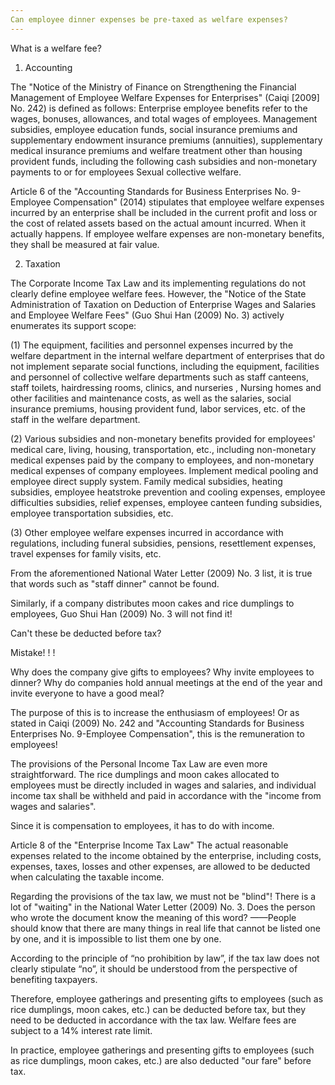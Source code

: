 ```yaml
---
Can employee dinner expenses be pre-taxed as welfare expenses?
---
```



What is a welfare fee?

1. Accounting

The "Notice of the Ministry of Finance on Strengthening the Financial Management of Employee Welfare Expenses for Enterprises" (Caiqi [2009] No. 242) is defined as follows: Enterprise employee benefits refer to the wages, bonuses, allowances, and total wages of employees. Management subsidies, employee education funds, social insurance premiums and supplementary endowment insurance premiums (annuities), supplementary medical insurance premiums and welfare treatment other than housing provident funds, including the following cash subsidies and non-monetary payments to or for employees Sexual collective welfare.

Article 6 of the "Accounting Standards for Business Enterprises No. 9-Employee Compensation" (2014) stipulates that employee welfare expenses incurred by an enterprise shall be included in the current profit and loss or the cost of related assets based on the actual amount incurred. When it actually happens. If employee welfare expenses are non-monetary benefits, they shall be measured at fair value.
<!-- more -->
2. Taxation

The Corporate Income Tax Law and its implementing regulations do not clearly define employee welfare fees. However, the "Notice of the State Administration of Taxation on Deduction of Enterprise Wages and Salaries and Employee Welfare Fees" (Guo Shui Han (2009) No. 3) actively enumerates its support scope:

(1) The equipment, facilities and personnel expenses incurred by the welfare department in the internal welfare department of enterprises that do not implement separate social functions, including the equipment, facilities and personnel of collective welfare departments such as staff canteens, staff toilets, hairdressing rooms, clinics, and nurseries , Nursing homes and other facilities and maintenance costs, as well as the salaries, social insurance premiums, housing provident fund, labor services, etc. of the staff in the welfare department.

(2) Various subsidies and non-monetary benefits provided for employees' medical care, living, housing, transportation, etc., including non-monetary medical expenses paid by the company to employees, and non-monetary medical expenses of company employees. Implement medical pooling and employee direct supply system. Family medical subsidies, heating subsidies, employee heatstroke prevention and cooling expenses, employee difficulties subsidies, relief expenses, employee canteen funding subsidies, employee transportation subsidies, etc.

(3) Other employee welfare expenses incurred in accordance with regulations, including funeral subsidies, pensions, resettlement expenses, travel expenses for family visits, etc.

From the aforementioned National Water Letter (2009) No. 3 list, it is true that words such as "staff dinner" cannot be found.

Similarly, if a company distributes moon cakes and rice dumplings to employees, Guo Shui Han (2009) No. 3 will not find it!

Can't these be deducted before tax?

Mistake! ! !

Why does the company give gifts to employees? Why invite employees to dinner? Why do companies hold annual meetings at the end of the year and invite everyone to have a good meal?

The purpose of this is to increase the enthusiasm of employees! Or as stated in Caiqi (2009) No. 242 and "Accounting Standards for Business Enterprises No. 9-Employee Compensation", this is the remuneration to employees!

The provisions of the Personal Income Tax Law are even more straightforward. The rice dumplings and moon cakes allocated to employees must be directly included in wages and salaries, and individual income tax shall be withheld and paid in accordance with the "income from wages and salaries".

Since it is compensation to employees, it has to do with income.

Article 8 of the "Enterprise Income Tax Law" The actual reasonable expenses related to the income obtained by the enterprise, including costs, expenses, taxes, losses and other expenses, are allowed to be deducted when calculating the taxable income.

Regarding the provisions of the tax law, we must not be "blind"! There is a lot of "waiting" in the National Water Letter (2009) No. 3. Does the person who wrote the document know the meaning of this word? ——People should know that there are many things in real life that cannot be listed one by one, and it is impossible to list them one by one.

According to the principle of “no prohibition by law”, if the tax law does not clearly stipulate “no”, it should be understood from the perspective of benefiting taxpayers.

Therefore, employee gatherings and presenting gifts to employees (such as rice dumplings, moon cakes, etc.) can be deducted before tax, but they need to be deducted in accordance with the tax law. Welfare fees are subject to a 14% interest rate limit.

In practice, employee gatherings and presenting gifts to employees (such as rice dumplings, moon cakes, etc.) are also deducted "our fare" before tax.